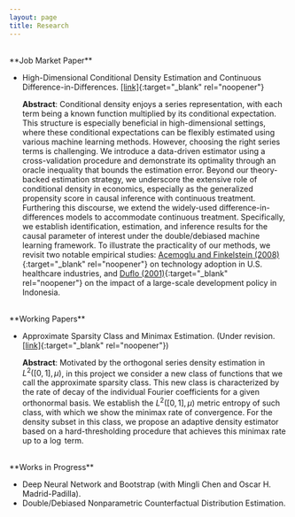 ```yaml
---
layout: page
title: Research
---
```

<br/>
**Job Market Paper**

* High-Dimensional Conditional Density Estimation and Continuous Difference-in-Differences. [[link]](/notes/JMP.pdf){:target="_blank" rel="noopener"}

   **Abstract**: Conditional density enjoys a series representation, with each term being a known function multiplied by its conditional expectation. This structure is especially beneficial in high-dimensional settings, where these conditional expectations can be flexibly estimated using various machine learning methods. However, choosing the right series terms is challenging. We introduce a data-driven estimator using a cross-validation procedure and demonstrate its optimality through an oracle inequality that bounds the estimation error. Beyond our theory-backed estimation strategy, we underscore the extensive role of conditional density in economics, especially as the generalized propensity score in causal inference with continuous treatment. Furthering this discourse, we extend the widely-used difference-in-differences models to accommodate continuous treatment. Specifically, we establish identification, estimation, and inference results for the causal parameter of interest under the double/debiased machine learning framework. To illustrate the practicality of our methods, we revisit two notable empirical studies: [Acemoglu and Finkelstein (2008)](https://economics.mit.edu/sites/default/files/publications/Input%20and%20Technology%20Choices%20in%20Regulated%20Industri.pdf){:target="_blank" rel="noopener"} on technology adoption in U.S. healthcare industries, and [Duflo (2001)](https://www.aeaweb.org/articles?id=10.1257/aer.91.4.795){:target="_blank" rel="noopener"} on the impact of a large-scale development policy in Indonesia.
   
<br/>
**Working Papers**

* Approximate Sparsity Class and Minimax Estimation. (Under revision. [[link]](/notes/minimax_joe.pdf){:target="_blank" rel="noopener"})

   **Abstract**: Motivated by the orthogonal series density estimation in $L^2([0,1],\mu)$, in this project we consider a new class of functions that we call the approximate sparsity class. This new class is characterized by the rate of decay of the individual Fourier coefficients for a given orthonormal basis. We establish the $L^2([0,1],\mu)$ metric entropy of such class, with which we show the minimax rate of convergence. For the density subset in this class, we propose an adaptive density estimator based on a hard-thresholding procedure that achieves this minimax rate up to a $\log$ term.

<br/>
**Works in Progress**

* Deep Neural Network and Bootstrap (with Mingli Chen and Oscar H. Madrid-Padilla).
* Double/Debiased Nonparametric Counterfactual Distribution Estimation.

